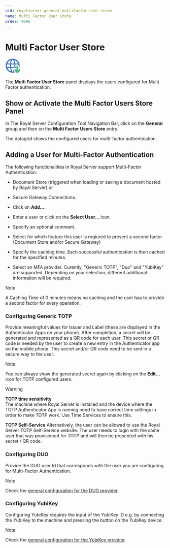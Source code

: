 ```yaml
---
uid: royalserver_general_multifactor-user-store
name: Multi Factor User Store
order: 9096
---
```


# Multi Factor User Store

<img src="/r2022/images/RoyalServer/ApplicationDownload_48x48.png" class="icon-def" alt="" />

The **Multi Factor User Store** panel displays the users configured for Multi Factor authentication.

## Show or Activate the Multi Factor Users Store Panel

In The Royal Server Configuration Tool Navigation Bar, click on the **General** group and then on the **Multi Factor Users Store** entry.

The datagrid shows the configured users for multi-factor authentication.

## Adding a User for Multi-Factor Authentication 
The following functionalities in Royal Server support Multi-Factor Authentication: 
- Document Store (triggered when loading or saving a document hosted by Royal Server) or
- Secure Gateway Connections.

- Click on **Add...**.
- Enter a user or click on the **Select User...** icon.
- Specify an optional comment.
- Select for which feature this user is reqiured to present a second factor (Document Store and/or Secure Gateway)
- Specify the caching time. Each successful authentication is then cached for the specified minutes.
- Select an MFA provider. Curently, "Generic TOTP", "Duo" and "YubiKey" are supported. Depending on your selection, different additional information will be required.

> [!NOTE]
> A Caching Time of 0 minutes means no caching and the user has to provide a second factor for every operation.

### Configuring Generic TOTP
Provide meaningful values for Issuer and Label (these are displayed in the Authenticator Apps on your phone). 
After completion, a secret will be generated and represented as a QR code for each user. This secret or QR code is needed by the user to create a new entry in the Authenticator app on the mobile phone. This secret and/or QR code need to be sent in a secure way to the user.

> [!NOTE]
> You can always show the generated secret again by clicking on the **Edit...** icon for TOTP configured users.

> [!WARNING]  
> **TOTP time sensitivity**  
> The machine where Royal Server is installed and the device where the TOTP Authenticator App is running need to have correct time settings in order to make TOTP work. Use Time Services to ensure this.

**TOTP Self-Service**
Alternatively, the user can be allowed to use the Royal Server TOTP Self-Service website. The user needs to login with the same user that was provisioned for TOTP and will then be presented with his secret / QR code. 

### Configuring DUO
Provide the DUO user Id that corresponds with the user you are configuring for Multi-Factor Authentication.

> [!NOTE]
> Check the [general configuration for the DUO provider](../general/mfa.md#duo-provider-configuration)

### Configuring YubiKey
Configuring YubiKey requires the input of the YubiKey ID e.g. by connecting the YubiKey to the machine and pressing the button on the YubiKey device.

> [!NOTE]
> Check the [general configuration for the YubiKey provider](../general/mfa.md#yubikey-provider-configuration)